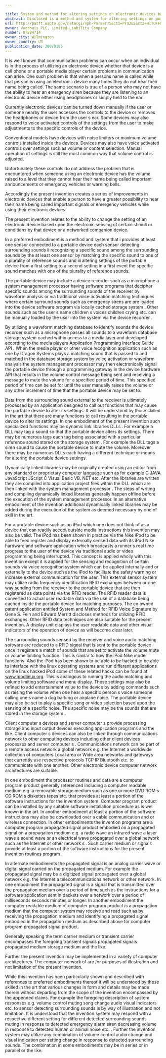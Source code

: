 ```yaml
---

title: System and method for altering settings on electronic devices based upon sensing stimuli
abstract: Disclosed is a method and system for altering settings on portable electronic devices based upon the surrounding sounds. The system and method create a series of improvements in electronic devices that enable a person to have a greater possibility to hear their name being called, important signals or emergency vehicles while using their electronic devices are in use by the instant user. An example embodiment (i) provides at least one sensor connected to a portable device, each sensor detecting surrounding sounds; (ii) recognizing a specific sound among the surrounding sounds by the at least one sensor by matching the specific sound to one of a plurality of reference sounds; and (iii) altering settings of the portable device from a first setting to a second setting, in a first event the specific sound matches with one of the plurality of reference sounds.
url: http://patft.uspto.gov/netacgi/nph-Parser?Sect1=PTO2&Sect2=HITOFF&p=1&u=%2Fnetahtml%2FPTO%2Fsearch-adv.htm&r=1&f=G&l=50&d=PALL&S1=07884714&OS=07884714&RS=07884714
owner: Voorhuis PLC, Limited Liability Company
number: 07884714
owner_city: Wilmington
owner_country: US
publication_date: 20070105
---
```

It is well known that communication problems can occur when an individual is in the process of utilizing an electronic device whether that device is a cell phone or a portable media player certain problems in communication can arise. One such problem is that when a persons name is called while that person is using an electronic device many times they do not hear their name being called. The same scenario is true of a person who may not have the ability to hear an emergency siren because they are listening to an electronic device either using headphones or simply held to the ear.

Currently electronic devices can be turned down manually if the user or someone nearby the user accesses the controls to the device or removes the headphones or device from the user s ear. Some devices may also respond to voice activated controls of the settings from the user to make adjustments to the specific controls of the device.

Conventional models have devices with noise limiters or maximum volume controls installed inside the devices. Devices may also have voice activated controls over settings such as volume or content selection. Manual operation of settings is still the most common way that volume control is adjusted.

Unfortunately these controls do not address the problem that is encountered when someone using an electronic device has the volume raised to a level that they cannot hear their name being called important announcements or emergency vehicles or warning bells.

Accordingly the present invention creates a series of improvements in electronic devices that enable a person to have a greater possibility to hear their name being called important signals or emergency vehicles while using their electronic devices.

The present invention relates to the ability to change the setting of an electronic device based upon the electronic sensing of certain stimuli or conditions by that device or a networked companion device.

In a preferred embodiment is a method and system that i provides at least one sensor connected to a portable device each sensor detecting surrounding sounds ii recognizing a specific sound among the surrounding sounds by the at least one sensor by matching the specific sound to one of a plurality of reference sounds and iii altering settings of the portable device from a first setting to a second setting in a first event the specific sound matches with one of the plurality of reference sounds.

The portable device may include a device recorder such as a microphone a system management processor having software programs that decipher specific sounds among the surrounding sounds of the receiver by waveform analysis or via traditional voice activation matching techniques where certain surround sounds such as emergency sirens are pre loaded into the device software program via locally cached storage system . Other sounds such as the user s name children s voices children crying etc. can be manually loaded by the user into the system via the device recorder .

By utilizing a waveform matching database to identify sounds the device recorder such as a microphone passes all sounds to a waveform database storage system cached within access to a media layer and developed according to the media players Application Programming Interface Guide API . When the media player or other voice recognition application such as one by Dragon Systems plays a matching sound that is passed to and matched in the database storage system by voice activation or waveform analysis the system management processor may then electronically signal the portable device through a programming gateway in the device hardware API that results in the volume control message being sent and receiving a message to mute the volume for a specified period of time. This specified period of time can be set for until the user manually raises the volume or any other increment of time that the portable device may be set to.

Data from the surrounding sound external to the receiver is ultimately processed by an application designed to call out functions that may cause the portable device to alter its settings. It will be understood by those skilled in the art that there are many functions to call resulting in the portable device to alter its settings. In one embodiment of the present invention such specialized functions may be dynamic link libraries DLLs . For example a DLL may tag a sound so that the portable device alters its settings. There may be numerous tags each tag being associated with a particular reference sound stored on the storage system . For example the DLL tags a siren sound to cause the portable device to mute the volume. Moreover there may be numerous DLLs each having a different technique or means for altering the portable device settings.

Dynamically linked libraries may be originally created using an editor from any standard or proprietary computer language such as for example C JAVA JavaScript JScript C Visual Basic VB. NET etc. After the libraries are written they are compiled into application project files within the DLL which are then linked with the system management processor . The steps of writing and compiling dynamically linked libraries generally happen offline before the execution of the system management processor. In an alternative embodiment of the invention additional dynamically linked libraries may be added during the execution of the system as deemed necessary by one of skill in the art.

For a portable device such as an iPod which one does not think of as a device that can readily accept outside media instructions this invention may also be valid. The iPod has been shown in practice via the Nike iPod to be able to feed register and display externally sensed data with its iPod Nike hardware and software application which broadcasts a runner s real time progress to the user of the device via traditional audio or video programming being interrupted. This concept is applied wholly with this invention except it is applied for the sensing and recognition of certain sounds via voice recognition system which can be applied internally and or externally to the device such as the iPod to facilitate the safety warning or increase external communication for the user. This external sensor system may utilize radio frequency identification RFID exchanges between or one way sending from the receiver to the portable device that are then registered as data points via the RFID reader. The RFID reader data is converted to actual user readable data via the use of a database being cached inside the portable device for matching purposes. The co owned patent application entitled System and Method for RFID Voice Signature by Gene S. Fein and Edward Merritt discloses methods for utilizing RFID exchanges. Other RFID data techniques are also suitable for the present invention. A display unit displays the user readable data and other visual indicators of the operation of device as will become clear later.

The surrounding sounds sensed by the receiver and voice audio matching software are reduced to a RFID signal that is sent to the portable device once it registers a match of sounds that are set to activate the volume mute or volume limiting function. This is similar to how the iPod Nike model functions. Also the iPod has been shown to be able to be hacked to be able to interface with the linux operating systems and run different applications on the linux hacked iPod some of these related hacks can be found at www.ipodlinux.org. This is analogous to running the audio matching and volume limiting software and menu display. These settings may also be refined to add entertainment value to the device by adding commands such as raising the volume when one hear a specific person s voice someone calling one s name a dog barking or airplane noise. The portable device may also be set to play a specific song or video selection based upon the sensing of a specific noise. The specific noise may be the sounds that are stored in the storage system .

Client computer s devices and server computer s provide processing storage and input output devices executing application programs and the like. Client computer s devices can also be linked through communications network to other computing devices including other client devices processes and server computer s . Communications network can be part of a remote access network a global network e.g. the Internet a worldwide collection of computers Local area or Wide area networks and gateways that currently use respective protocols TCP IP Bluetooth etc. to communicate with one another. Other electronic device computer network architectures are suitable.

In one embodiment the processor routines and data are a computer program product generally referenced including a computer readable medium e.g. a removable storage medium such as one or more DVD ROM s CD ROM s diskettes tapes etc. that provides at least a portion of the software instructions for the invention system. Computer program product can be installed by any suitable software installation procedure as is well known in the art. In another embodiment at least a portion of the software instructions may also be downloaded over a cable communication and or wireless connection. In other embodiments the invention programs are a computer program propagated signal product embodied on a propagated signal on a propagation medium e.g. a radio wave an infrared wave a laser wave a sound wave or an electrical wave propagated over a global network such as the Internet or other network s . Such carrier medium or signals provide at least a portion of the software instructions for the present invention routines program .

In alternate embodiments the propagated signal is an analog carrier wave or digital signal carried on the propagated medium. For example the propagated signal may be a digitized signal propagated over a global network e.g. the Internet a telecommunications network or other network. In one embodiment the propagated signal is a signal that is transmitted over the propagation medium over a period of time such as the instructions for a software application sent in packets over a network over a period of milliseconds seconds minutes or longer. In another embodiment the computer readable medium of computer program product is a propagation medium that the computer system may receive and read such as by receiving the propagation medium and identifying a propagated signal embodied in the propagation medium as described above for computer program propagated signal product.

Generally speaking the term carrier medium or transient carrier encompasses the foregoing transient signals propagated signals propagated medium storage medium and the like.

Further the present invention may be implemented in a variety of computer architectures. The computer network of are for purposes of illustration and not limitation of the present invention.

While this invention has been particularly shown and described with references to preferred embodiments thereof it will be understood by those skilled in the art that various changes in form and details may be made therein without departing from the scope of the invention encompassed by the appended claims. For example the foregoing description of system responses e.g. volume control muting song change audio visual indicators etc. to sensor detecting surrounding sounds is by way of illustration and not limitation. It is understood that the invention system may respond with a respective different setting for different detected surrounding sounds muting in response to detected emergency alarm siren decreasing volume in response to detected human or animal noise etc. . Further the invention system may utilize any combination of volume control audio change and visual indication per setting change in response to detected surrounding sounds. The combination in some embodiments may be in series or in parallel or the like.

